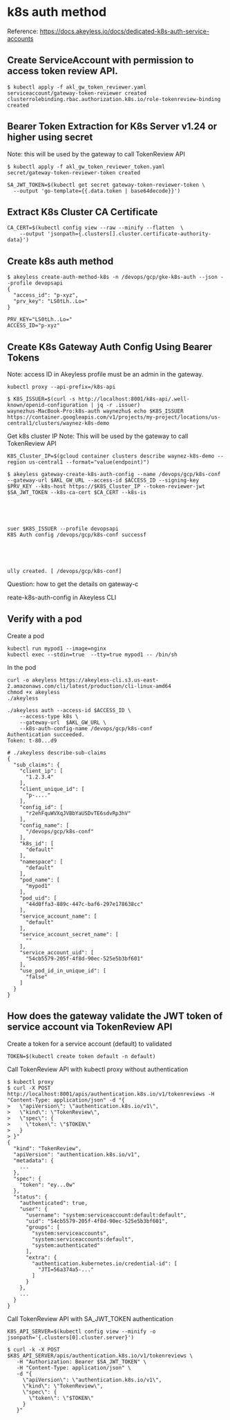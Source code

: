 # k8s auth method
Reference: https://docs.akeyless.io/docs/dedicated-k8s-auth-service-accounts

## Create ServiceAccount with permission to access token review API. 
```
$ kubectl apply -f akl_gw_token_reviewer.yaml
serviceaccount/gateway-token-reviewer created
clusterrolebinding.rbac.authorization.k8s.io/role-tokenreview-binding created

```

## Bearer Token Extraction for K8s Server v1.24 or higher using secret
Note: this will be used by the gateway to call TokenReview API
```
$ kubectl apply -f akl_gw_token_reviewer_token.yaml
secret/gateway-token-reviewer-token created

SA_JWT_TOKEN=$(kubectl get secret gateway-token-reviewer-token \
  --output 'go-template={{.data.token | base64decode}}')
```

## Extract K8s Cluster CA Certificate
```
CA_CERT=$(kubectl config view --raw --minify --flatten  \
    --output 'jsonpath={.clusters[].cluster.certificate-authority-data}')
```

## Create k8s auth method 
```
$ akeyless create-auth-method-k8s -n /devops/gcp/gke-k8s-auth --json --profile devopsapi
{
  "access_id": "p-xyz",
  "prv_key": "LS0tLh..Lo="
}

PRV_KEY="LS0tLh..Lo="
ACCESS_ID="p-xyz"
```

## Create K8s Gateway Auth Config Using Bearer Tokens
Note: access ID in Akeyless profile must be an admin in the gateway.
```
kubectl proxy --api-prefix=/k8s-api
```
```
$ K8S_ISSUER=$(curl -s http://localhost:8001/k8s-api/.well-known/openid-configuration | jq -r .issuer)
waynezhus-MacBook-Pro:k8s-auth waynezhu$ echo $K8S_ISSUER
https://container.googleapis.com/v1/projects/my-project/locations/us-central1/clusters/waynez-k8s-demo
```

Get k8s cluster IP
Note: This will be used by the gateway to call TokenReview API
```
K8S_Cluster_IP=$(gcloud container clusters describe waynez-k8s-demo --region us-central1 --format="value(endpoint)")
```

```
$ akeyless gateway-create-k8s-auth-config --name /devops/gcp/k8s-conf --gateway-url $AKL_GW_URL --access-id $ACCESS_ID --signing-key $PRV_KEY --k8s-host https://$K8S_Cluster_IP --token-reviewer-jwt $SA_JWT_TOKEN --k8s-ca-cert $CA_CERT --k8s-is





suer $K8S_ISSUER --profile devopsapi
K8S Auth config /devops/gcp/k8s-conf successf





ully created. [ /devops/gcp/k8s-conf]
```






Question: how to get the details on gateway-c





reate-k8s-auth-config in Akeyless CLI














## Verify with a pod






Create a pod






```
kubectl run mypod1 --image=nginx 
kubectl exec --stdin=true  --tty=true mypod1 -- /bin/sh
```
In the pod
```
curl -o akeyless https://akeyless-cli.s3.us-east-2.amazonaws.com/cli/latest/production/cli-linux-amd64
chmod +x akeyless
./akeyless

./akeyless auth --access-id $ACCESS_ID \
    --access-type k8s \
    --gateway-url  $AKL_GW_URL \
    --k8s-auth-config-name /devops/gcp/k8s-conf
Authentication succeeded.
Token: t-80...d9

# ./akeyless describe-sub-claims
{
  "sub_claims": {
    "client_ip": [
      "1.2.3.4"
    ],
    "client_unique_id": [
      "p-...."
    ],
    "config_id": [
      "r2ehFquWVXqJVBbYaUSDvTE6sdvRp3hV"
    ],
    "config_name": [
      "/devops/gcp/k8s-conf"
    ],
    "k8s_id": [
      "default"
    ],
    "namespace": [
      "default"
    ],
    "pod_name": [
      "mypod1"
    ],
    "pod_uid": [
      "44d0ffa3-889c-447c-baf6-297e178638cc"
    ],
    "service_account_name": [
      "default"
    ],
    "service_account_secret_name": [
      ""
    ],
    "service_account_uid": [
      "54cb5579-205f-4f8d-90ec-525e5b3bf601"
    ],
    "use_pod_id_in_unique_id": [
      "false"
    ]
  }
}
```

## How does the gateway validate the JWT token of service account via TokenReview API
Create a token for a service account (default) to validated
```
TOKEN=$(kubectl create token default -n default)
```

Call TokenReview API with kubectl proxy without authentication
```
$ kubectl proxy
$ curl -X POST http://localhost:8001/apis/authentication.k8s.io/v1/tokenreviews -H "Content-Type: application/json" -d "{
>   \"apiVersion\": \"authentication.k8s.io/v1\",
>   \"kind\": \"TokenReview\",
>   \"spec\": {
>     \"token\": \"$TOKEN\"
>   }
> }"
{
  "kind": "TokenReview",
  "apiVersion": "authentication.k8s.io/v1",
  "metadata": {
    ...
  },
  "spec": {
    "token": "ey...0w"
  },
  "status": {
    "authenticated": true,
    "user": {
      "username": "system:serviceaccount:default:default",
      "uid": "54cb5579-205f-4f8d-90ec-525e5b3bf601",
      "groups": [
        "system:serviceaccounts",
        "system:serviceaccounts:default",
        "system:authenticated"
      ],
      "extra": {
        "authentication.kubernetes.io/credential-id": [
          "JTI=56a374a5-..."
        ]
      }
    },
    ...
  }
}
```

Call TokenReview API with SA_JWT_TOKEN authentication
```
K8S_API_SERVER=$(kubectl config view --minify -o jsonpath='{.clusters[0].cluster.server}')

$ curl -k -X POST $K8S_API_SERVER/apis/authentication.k8s.io/v1/tokenreviews \
   -H "Authorization: Bearer $SA_JWT_TOKEN" \
   -H "Content-Type: application/json" \
   -d "{
     \"apiVersion\": \"authentication.k8s.io/v1\",
     \"kind\": \"TokenReview\",
     \"spec\": {
       \"token\": \"$TOKEN\"
     }
   }"
```